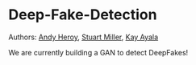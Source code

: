 # Deep-Fake-Detection

Authors: [Andy Heroy](https://github.com/Landcruiser87), [Stuart Miller](https://github.com/sjmiller8182), [Kay Ayala](https://github.com/KaysData)

We are currently building a GAN to detect DeepFakes! 
